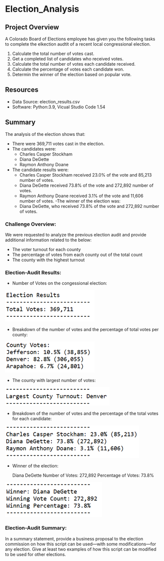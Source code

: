 # Election_Analysis

## Project Overview
A Colorado Board of Elections employee has given you the following tasks to complete the elkection audtit of a recent local congressional election.

1. Calculate the total number of votes cast.
2. Get a completed list of candidates who received votes. 
3. Calculate the total number of votes each candidate received.
4. Calculate the percentage of votes each candidate won.
5. Determin the winner of the election based on popular vote. 
## Resources
- Data Source: election_results.csv
- Software: Python:3.9, Vicual Studio Code 1.54
## Summary
The analysis of the election shows that:
- There were 369,711 votes cast in the election.
- The candidates were:
    - Charles Casper Stockham
    - Diana DeGette 
    - Raymon Anthony Doane
- The candidate results were:
    - Charles Casper Stockham received 23.0% of the vote and 85,213 number of votes.
    - Diana DeGette received 73.8% of the vote and 272,892 number of votes.
    - Raymon Anthony Doane received 3.1% of the vote and 11,606 number of votes.
-The winner of the election was:
    - Diana DeGette, who received 73.8% of the vote and 272,892 number of votes.
### Challenge Overview: 
We were requested to analyze the previous election audit and provide additional information related to the below:

- The voter turnout for each county
- The percentage of votes from each county out of the total count
- The county with the highest turnout

### Election-Audit Results: 

- Number of Votes on the congessional election:

![Election_Results.png](https://github.com/DanielGandia/Election_Analysis/blob/main/Resources/Election_Results.png)

- Breakdown of the number of votes and the percentage of total votes per county:

![County_Votes.png](https://github.com/DanielGandia/Election_Analysis/blob/main/Resources/County_Votes.png)


- The county with largest number of votes:

![Largest_County.png](https://github.com/DanielGandia/Election_Analysis/blob/main/Resources/Largest_County.png)


- Breakdown of the number of votes and the percentage of the total votes for each candidate:

![Breakdown_of_Votes.png](https://github.com/DanielGandia/Election_Analysis/blob/main/Resources/Breakdown_of_Votes.png)


- Winner of the election:

    Diana DeGette
    Number of Votes: 272,892
    Percentage of Votes: 73.8%

![Winner.png](https://github.com/DanielGandia/Election_Analysis/blob/main/Resources/Winner.png)

### Election-Audit Summary: 

In a summary statement, provide a business proposal to the election commission on how this script can be used—with some modifications—for any election. Give at least two examples of how this script can be modified to be used for other elections.

